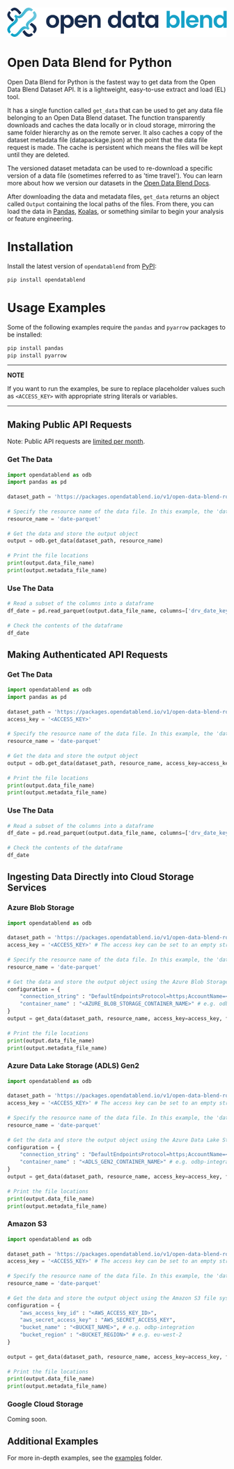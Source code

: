 ![alt text](https://raw.githubusercontent.com/opendatablend/opendatablend-py/master/images/odblogo.png "Open Data Blend")

# Open Data Blend for Python

Open Data Blend for Python is the fastest way to get data from the Open Data Blend Dataset API. It is a lightweight, easy-to-use extract and load (EL) tool.

It has a single function called `get_data` that can be used to get any data file belonging to an Open Data Blend dataset. The function transparently downloads and caches the data locally or in cloud storage, mirroring the same folder hierarchy as on the remote server. It also caches a copy of the dataset metadata file (datapackage.json) at the point that the data file request is made. The cache is persistent which means the files will be kept until they are deleted.

The versioned dataset metadata can be used to re-download a specific version of a data file (sometimes referred to as 'time travel'). You can learn more about how we version our datasets in the [Open Data Blend Docs](https://docs.opendatablend.io/open-data-blend-datasets/dataset-snapshots).

After downloading the data and metadata files, `get_data` returns an object called `Output` containing the local paths of the files. From there, you can load the data in [Pandas](https://pandas.pydata.org/), [Koalas](https://github.com/databricks/koalas), or something similar to begin your analysis or feature engineering.

# Installation

Install the latest version of `opendatablend` from [PyPI](https://pypi.org/):

```Python
pip install opendatablend
```

# Usage Examples

Some of the following examples require the `pandas` and `pyarrow` packages to be installed:

```Python
pip install pandas
pip install pyarrow
```

---
**NOTE**

If you want to run the examples, be sure to replace placeholder values such as  `<ACCESS_KEY>` with appropriate string literals or variables.

---

## Making Public API Requests

Note: Public API requests are [limited per month](https://docs.opendatablend.io/open-data-blend-datasets/dataset-api#usage-limits).

### Get The Data

```python
import opendatablend as odb
import pandas as pd

dataset_path = 'https://packages.opendatablend.io/v1/open-data-blend-road-safety/datapackage.json'

# Specify the resource name of the data file. In this example, the 'date' data file will be requested in .parquet format.
resource_name = 'date-parquet'

# Get the data and store the output object
output = odb.get_data(dataset_path, resource_name)

# Print the file locations
print(output.data_file_name)
print(output.metadata_file_name)
```

### Use The Data

```python
# Read a subset of the columns into a dataframe
df_date = pd.read_parquet(output.data_file_name, columns=['drv_date_key', 'drv_date', 'drv_month_name', 'drv_month_number', 'drv_quarter_name', 'drv_quarter_number', 'drv_year'])

# Check the contents of the dataframe
df_date
```

## Making Authenticated API Requests

### Get The Data

```python
import opendatablend as odb
import pandas as pd

dataset_path = 'https://packages.opendatablend.io/v1/open-data-blend-road-safety/datapackage.json'
access_key = '<ACCESS_KEY>'

# Specify the resource name of the data file. In this example, the 'date' data file will be requested in .parquet format.
resource_name = 'date-parquet'

# Get the data and store the output object
output = odb.get_data(dataset_path, resource_name, access_key=access_key)

# Print the file locations
print(output.data_file_name)
print(output.metadata_file_name)
```

### Use The Data

```python
# Read a subset of the columns into a dataframe
df_date = pd.read_parquet(output.data_file_name, columns=['drv_date_key', 'drv_date', 'drv_month_name', 'drv_month_number', 'drv_quarter_name', 'drv_quarter_number', 'drv_year'])

# Check the contents of the dataframe
df_date
```

## Ingesting Data Directly into Cloud Storage Services

### Azure Blob Storage

```python
import opendatablend as odb

dataset_path = 'https://packages.opendatablend.io/v1/open-data-blend-road-safety/datapackage.json'
access_key = '<ACCESS_KEY>' # The access key can be set to an empty string if you are making a public API request

# Specify the resource name of the data file. In this example, the 'date' data file will be requested in .parquet format.
resource_name = 'date-parquet'

# Get the data and store the output object using the Azure Blob Storage file system
configuration = {
    "connection_string" : "DefaultEndpointsProtocol=https;AccountName=<AZURE_BLOB_STORAGE_ACCOUNT_NAME>;AccountKey=<AZURE_BLOB_STORAGE_ACCOUNT_KEY>;EndpointSuffix=core.windows.net",
    "container_name" : "<AZURE_BLOB_STORAGE_CONTAINER_NAME>" # e.g. odbp-integration
}
output = get_data(dataset_path, resource_name, access_key=access_key, file_system="azure_blob_storage", configuration=configuration1)

# Print the file locations
print(output.data_file_name)
print(output.metadata_file_name)
```

### Azure Data Lake Storage (ADLS) Gen2

```python
import opendatablend as odb

dataset_path = 'https://packages.opendatablend.io/v1/open-data-blend-road-safety/datapackage.json'
access_key = '<ACCESS_KEY>' # The access key can be set to an empty string if you are making a public API request

# Specify the resource name of the data file. In this example, the 'date' data file will be requested in .parquet format.
resource_name = 'date-parquet'

# Get the data and store the output object using the Azure Data Lake Storage Gen2 file system
configuration = {
    "connection_string" : "DefaultEndpointsProtocol=https;AccountName=<ADLS_GEN2_ACCOUNT_NAME>;AccountKey=<ADLS_GEN2_ACCOUNT_KEY>;EndpointSuffix=core.windows.net",
    "container_name" : "<ADLS_GEN2_CONTAINER_NAME>" # e.g. odbp-integration
}
output = get_data(dataset_path, resource_name, access_key=access_key, file_system="azure_blob_storage", configuration=configuration)

# Print the file locations
print(output.data_file_name)
print(output.metadata_file_name)
```

### Amazon S3

```python
import opendatablend as odb

dataset_path = 'https://packages.opendatablend.io/v1/open-data-blend-road-safety/datapackage.json'
access_key = '<ACCESS_KEY>' # The access key can be set to an empty string if you are making a public API request

# Specify the resource name of the data file. In this example, the 'date' data file will be requested in .parquet format.
resource_name = 'date-parquet'

# Get the data and store the output object using the Amazon S3 file system
configuration = {
    "aws_access_key_id" : "<AWS_ACCESS_KEY_ID>",
    "aws_secret_access_key" : "AWS_SECRET_ACCESS_KEY",
    "bucket_name" : "<BUCKET_NAME>", # e.g. odbp-integration
    "bucket_region" : "<BUCKET_REGION>" # e.g. eu-west-2
}

output = get_data(dataset_path, resource_name, access_key=access_key, file_system="amazon_s3", configuration=configuration)

# Print the file locations
print(output.data_file_name)
print(output.metadata_file_name)
```

### Google Cloud Storage

Coming soon.

## Additional Examples

For more in-depth examples, see the [examples](https://github.com/opendatablend/opendatablend-py/tree/master/examples) folder.
